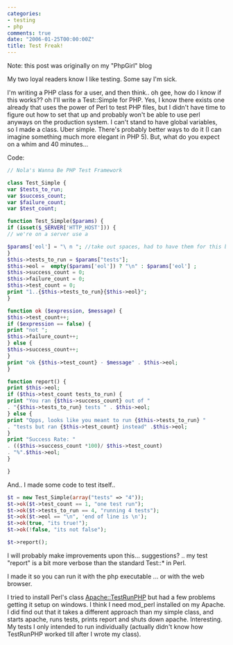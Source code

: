 ```yaml
---
categories:
- testing
- php
comments: true
date: "2006-01-25T00:00:00Z"
title: Test Freak!
---
```

Note: this post was originally on my "PhpGirl" blog

My two loyal readers know I like testing. Some say I'm sick.

I'm writing a PHP class for a user, and then think.. oh gee, how do I know if this works?? oh I'll write a Test::Simple for PHP. Yes, I know there exists one already that uses the power of Perl to test PHP files, but I didn't have time to figure out how to set that up and probably won't be able to use perl anyways on the production system. I can't stand to have global variables, so I made a class. Uber simple. There's probably better ways to do it (I can imagine something much more elegant in PHP 5). But, what do you expect on a whim and 40 minutes...

Code:
```php
// Nola's Wanna Be PHP Test Framework

class Test_Simple {
var $tests_to_run;
var $success_count;
var $failure_count;
var $test_count;

function Test_Simple($params) {
if (isset($_SERVER['HTTP_HOST'])) {
// we're on a server use a

$params['eol'] = "\ n "; //take out spaces, had to have them for this blog
}
$this->tests_to_run = $params["tests"];
$this->eol =  empty($params['eol']) ? "\n" : $params['eol'] ;
$this->success_count = 0;
$this->failure_count = 0;
$this->test_count = 0;
print "1..{$this->tests_to_run}{$this->eol}";
}

function ok ($expression, $message) {
$this->test_count++;
if ($expression == false) {
print "not ";
$this->failure_count++;
} else {
$this->success_count++;
}
print "ok {$this->test_count} - $message" . $this->eol;
}

function report() {
print $this->eol;
if ($this->test_count tests_to_run) {
print "You ran {$this->success_count} out of "
. "{$this->tests_to_run} tests " . $this->eol;
} else {
print "Opps, looks like you meant to run {$this->tests_to_run} "
. "tests but ran {$this->test_count} instead" .$this->eol;
}
print "Success Rate: "
. (($this->success_count *100)/ $this->test_count)
. "%".$this->eol;
}

}
```
And.. I made some code to test itself..
```php
$t = new Test_Simple(array("tests" => "4"));
$t->ok($t->test_count == 1, "one test run");
$t->ok($t->tests_to_run == 4, "running 4 tests");
$t->ok($t->eol == "\n", 'end of line is \n');
$t->ok(true, "its true!");
$t->ok(!false, "its not false");

$t->report();
```
I will probably make improvements upon this... suggestions? .. my test "report" is a bit more verbose than the standard Test::* in Perl.

I made it so you can run it with the php executable ... or with the web browser.

I tried to install Perl's class <a href="http://search.cpan.org/%7Epgollucci/Apache-Test-1.27/lib/Apache/TestRunPHP.pm">Apache::TestRunPHP</a> but had a few problems getting it setup on windows. I think I need mod_perl installed on my Apache. I did find out that it takes a different approach than my simple class, and starts apache, runs tests, prints report and shuts down apache. Interesting. My tests I only intended to run individually (actually didn't know how TestRunPHP worked till after I wrote my class).